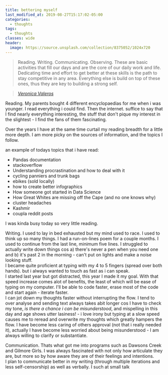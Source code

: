 ```yaml
---
title: bettering myself
last_modified_at: 2019-08-27T15:17:02-05:00
categories:
  - thoughts
tags:
  - thoughts
classes: wide
header:
  image: https://source.unsplash.com/collection/8375052/1024x720
---
```


> Reading. Writing. Communicating. Observing. These are basic activities that fill our days and are the core of our daily work and life. Dedicating time and effort to get better at these skills is the path to stay competitive in any area. Everything else is build on top of these ones, thus they are key to building a strong self.

> <cite><a href="https://medium.com/@verovaleros/getting-better-at-what-we-do-typing-faster-1f4049dd5106">Veronica Valeros
</a></cite>

Reading.
My parents bought 4 different encyclopaedias for me when i was younger. I read everything i could find. Then the internet. suffice to say that I find nearly everything interesting, the stuff that don't pique my interest in the slightest - I find the fans of them fascinating.

Over the years I have at the same time curtail my reading breadth for a little more depth. I am more picky on the sources of information, and the topics I follow.

an example of todays topics that i have read:
- Pandas documentation
- stackoverflow
- Understanding procrastination and how to deal with it
- cycling panniers and trunk bags
- ebikes (sold locally)
- how to create better infographics
- How someone got started in Data Science
- How Great Whites are missing off the Cape (and no one knows why)
- cluster headaches
- Kashmir
- coupla reddit posts

I was kinda busy today so very little reading.

Writing.
I used to lay in bed exhausted but my mind used to race. I used to think up so many things. I had a run-on-lines poem for a couple months. I used to continue from the last line, minimum five lines.
I struggled to actually write down things cos a) there's never a pen when you need one and b) it's past 2 in the morning - can't put on lights and make a noise looking stuff.<br>
I became quite proficient at typing with my 4 to 5 fingers (spread over both hands). but i always wanted to touch as fast as i can speak.<br>
I started last year but got distracted, this year I made it my goal. With that speed increase comes alot of benefits, the least of which will be ease of typing on my computer.
I'll be able to code faster, erase most of the code and start again - iterate faster.<br>
I can jot down my thoughts faster without interrupting the flow. I tend to over analyse and sending text always takes abit longer cos I have to check my tone, _is there a chance i can be misunderstood_, and mispelling in this day and age shows utter lasiness! - i love irony but typing at a slow speed causes me to reread and overwrite my thoughts which greatly hampers the flow. I have become less caring of others approval (not that i really needed it), actually I have become less worried about being misunderstood - I am always willing to clarify or substantiate.

Communication.
Thats what got me into programs such as Dawsons Creek and Gilmore Girls. I was always fascinated with not only how articulate they are, but more so by how aware they are of their feelings and intentions.<br>
I plan to communicate better in my writing (through multiple iterations and less self-censorship) as well as verbally. I such at small talk

